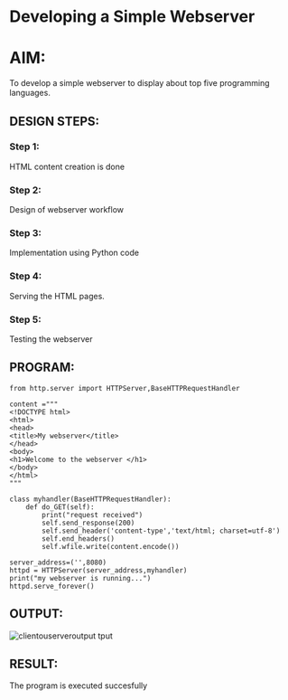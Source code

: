 # Developing a Simple Webserver

# AIM:

To develop a simple webserver to display about top five programming languages.

## DESIGN STEPS:

### Step 1:

HTML content creation is done

### Step 2:

Design of webserver workflow

### Step 3:

Implementation using Python code

### Step 4:

Serving the HTML pages.

### Step 5:

Testing the webserver

## PROGRAM:
```
from http.server import HTTPServer,BaseHTTPRequestHandler

content ="""
<!DOCTYPE html>
<html>
<head>
<title>My webserver</title>
</head>
<body>
<h1>Welcome to the webserver </h1>
</body>
</html>
"""

class myhandler(BaseHTTPRequestHandler):
    def do_GET(self):
        print("request received")
        self.send_response(200)
        self.send_header('content-type','text/html; charset=utf-8')
        self.end_headers()
        self.wfile.write(content.encode())
    
server_address=('',8080)
httpd = HTTPServer(server_address,myhandler)
print("my webserver is running...")
httpd.serve_forever()
```
## OUTPUT:
![clientou![serveroutput](https://user-images.githubusercontent.com/120244201/211002658-d09dcc66-de59-40f7-939c-4b85ee38a5ed.png)
tput](https://user-images.githubusercontent.com/120244201/211002640-12e08506-60f1-45de-a859-a0505d6c4fc3.png)

## RESULT:
The program is executed succesfully
